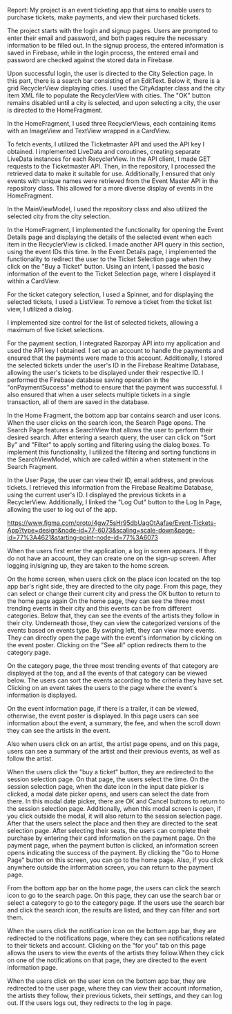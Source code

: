 Report: My project is an event ticketing app that aims to enable users to purchase tickets, make payments, and view their purchased tickets.

The project starts with the login and signup pages. Users are prompted to enter their email and password, and both pages require the necessary information to be filled out. In the signup process, the entered information is saved in Firebase, while in the login process, the entered email and password are checked against the stored data in Firebase.

Upon successful login, the user is directed to the City Selection page. In this part, there is a search bar consisting of an EditText. Below it, there is a grid RecyclerView displaying cities. I used the CityAdapter class and the city item XML file to populate the RecyclerView with cities. The "OK" button remains disabled until a city is selected, and upon selecting a city, the user is directed to the HomeFragment.

In the HomeFragment, I used three RecyclerViews, each containing items with an ImageView and TextView wrapped in a CardView.

To fetch events, I utilized the Ticketmaster API and used the API key I obtained. I implemented LiveData and coroutines, creating separate LiveData instances for each RecyclerView. In the API client, I made GET requests to the Ticketmaster API. Then, in the repository, I processed the retrieved data to make it suitable for use. Additionally, I ensured that only events with unique names were retrieved from the Event Master API in the repository class. This allowed for a more diverse display of events in the HomeFragment.

In the MainViewModel, I used the repository class and also utilized the selected city from the city selection.

In the HomeFragment, I implemented the functionality for opening the Event Details page and displaying the details of the selected event when each item in the RecyclerView is clicked. I made another API query in this section, using the event IDs this time. In the Event Details page, I implemented the functionality to redirect the user to the Ticket Selection page when they click on the "Buy a Ticket" button. Using an intent, I passed the basic information of the event to the Ticket Selection page, where I displayed it within a CardView.

For the ticket category selection, I used a Spinner, and for displaying the selected tickets, I used a ListView. To remove a ticket from the ticket list view, I utilized a dialog.

I implemented size control for the list of selected tickets, allowing a maximum of five ticket selections.

For the payment section, I integrated Razorpay API into my application and used the API key I obtained. I set up an account to handle the payments and ensured that the payments were made to this account. Additionally, I stored the selected tickets under the user's ID in the Firebase Realtime Database, allowing the user's tickets to be displayed under their respective ID. I performed the Firebase database saving operation in the "onPaymentSuccess" method to ensure that the payment was successful. I also ensured that when a user selects multiple tickets in a single transaction, all of them are saved in the database.

In the Home Fragment, the bottom app bar contains search and user icons. When the user clicks on the search icon, the Search Page opens. The Search Page features a SearchView that allows the user to perform their desired search. After entering a search query, the user can click on "Sort By" and "Filter" to apply sorting and filtering using the dialog boxes. To implement this functionality, I utilized the filtering and sorting functions in the SearchViewModel, which are called within a when statement in the Search Fragment.

In the User Page, the user can view their ID, email address, and previous tickets. I retrieved this information from the Firebase Realtime Database, using the current user's ID. I displayed the previous tickets in a RecyclerView. Additionally, I linked the "Log Out" button to the Log In Page, allowing the user to log out of the app.

https://www.figma.com/proto/4gw75sHr95dbUagOtAafae/Event-Tickets-App?type=design&node-id=77-6073&scaling=scale-down&page-id=77%3A4621&starting-point-node-id=77%3A6073

When the users first enter the application, a log in screen appears. If they do not have an account, they can create one on the sign-up screen. After logging in/signing up, they are taken to the home screen.

On the home screen, when users click on the place icon located on the top app bar's right side, they are directed to the city page. From this page, they can select or change their current city and press the OK button to return to the home page again On the home page, they can see the three most trending events in their city and this events can be from different categories. Below that, they can see the events of the artists they follow in their city. Underneath those, they can view the categorized versions of the events based on events type. By swiping left, they can view more events. They can directly open the page with the event's information by clicking on the event poster. Clicking on the "See all" option redirects them to the category page.

On the category page, the three most trending events of that category are displayed at the top, and all the events of that category can be viewed below. The users can sort the events according to the criteria they have set. Clicking on an event takes the users to the page where the event's information is displayed.

On the event information page, if there is a trailer, it can be viewed, otherwise, the event poster is displayed. In this page users can see information about the event, a summary, the fee, and when the scroll down they can see the artists in the event.

Also when users click on an artist, the artist page opens, and on this page, users can see a summary of the artist and their previous events, as well as follow the artist.

When the users click the "buy a ticket" button, they are redirected to the session selection page. On that page, the users select the time. On the session selection page, when the date icon in the input date picker is clicked, a modal date picker opens, and users can select the date from there. In this modal date picker, there are OK and Cancel buttons to return to the session selection page. Additionally, when this modal screen is open, if you click outside the modal, it will also return to the session selection page. After that the users select the place and then they are directed to the seat selection page. After selecting their seats, the users can complete their purchase by entering their card information on the payment page. On the payment page, when the payment button is clicked, an information screen opens indicating the success of the payment. By clicking the "Go to Home Page" button on this screen, you can go to the home page. Also, if you click anywhere outside the information screen, you can return to the payment page.

From the bottom app bar on the home page, the users can click the search icon to go to the search page. On this page, they can use the search bar or select a category to go to the category page. If the users use the search bar and click the search icon, the results are listed, and they can filter and sort them.

When the users click the notification icon on the bottom app bar, they are redirected to the notifications page, where they can see notifications related to their tickets and account. Clicking on the "for you" tab on this page allows the users to view the events of the artists they follow.When they click on one of the notifications on that page, they are directed to the event information page.

When the users click on the user icon on the bottom app bar, they are redirected to the user page, where they can view their account information, the artists they follow, their previous tickets, their settings, and they can log out. If the users logs out, they redirects to the log in page.
